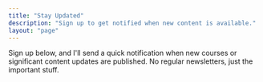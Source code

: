 ```yaml
---
title: "Stay Updated"
description: "Sign up to get notified when new content is available."
layout: "page" 
---
```


Sign up below, and I'll send a quick notification when new courses or significant content updates are published. 
No regular newsletters, just the important stuff.

<div class="ml-embedded" data-form="jSWmMO"></div>